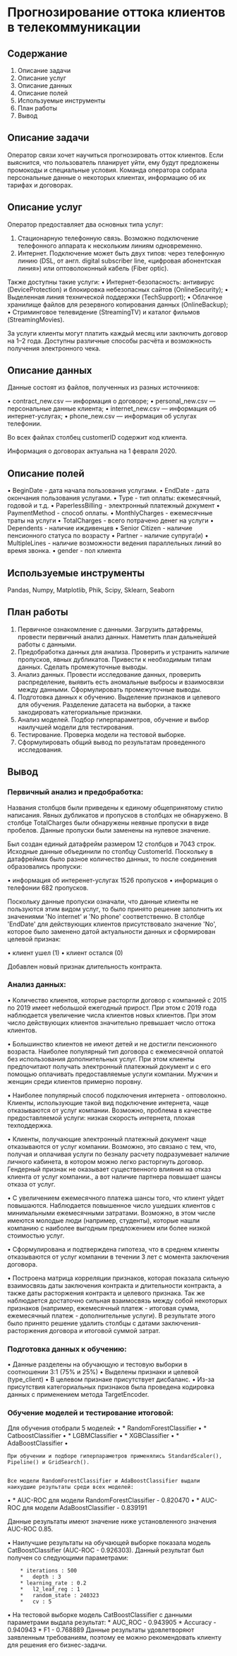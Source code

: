 # Прогнозирование оттока клиентов в телекоммуникации

## Содержание
1.	Описание задачи
2.	Описание услуг
3.	Описание данных
4.	Описание полей
5.	Используемые инструменты
6.	План работы
7.	Вывод
   
## Описание задачи

Оператор связи хочет научиться прогнозировать отток клиентов. Если выяснится, что пользователь планирует уйти, ему будут предложены промокоды и специальные условия. Команда оператора собрала персональные данные о некоторых клиентах, информацию об их тарифах и договорах.


## Описание услуг

Оператор предоставляет два основных типа услуг:
1.	Стационарную телефонную связь. Возможно подключение телефонного аппарата к нескольким линиям одновременно.
2.	Интернет. Подключение может быть двух типов: через телефонную линию (DSL, от англ. digital subscriber line, «цифровая абонентская линия») или оптоволоконный кабель (Fiber optic).


Также доступны такие услуги:
•	Интернет-безопасность: антивирус (DeviceProtection) и блокировка небезопасных сайтов (OnlineSecurity);
•	Выделенная линия технической поддержки (TechSupport);
•	Облачное хранилище файлов для резервного копирования данных (OnlineBackup);
•	Стриминговое телевидение (StreamingTV) и каталог фильмов (StreamingMovies).


За услуги клиенты могут платить каждый месяц или заключить договор на 1–2 года. Доступны различные способы расчёта и возможность получения электронного чека.


## Описание данных

Данные состоят из файлов, полученных из разных источников:

•	contract_new.csv — информация о договоре;
•	personal_new.csv — персональные данные клиента;
•	internet_new.csv — информация об интернет-услугах;
•	phone_new.csv — информация об услугах телефонии.


Во всех файлах столбец customerID содержит код клиента.


Информация о договорах актуальна на 1 февраля 2020.


## Описание полей
•	BeginDate - дата начала пользования услугами.
•	EndDate - дата окончания пользования услугами.
•	Type - тип оплаты: ежемесячный, годовой и т.д.
•	PaperlessBilling - электронный платежный документ
•	PaymentMethod - способ оплаты.
•	MonthlyCharges - ежемесячные траты на услуги
•	TotalCharges - всего потрачено денег на услуги
•	Dependents - наличие иждивенцев
•	Senior Citizen - наличие пенсионного статуса по возрасту
•	Partner - наличие супруга(и)
•	MultipleLines - наличие возможности ведения параллельных линий во время звонка.
•	gender - пол клиента


## Используемые инструменты

Pandas, Numpy, Matplotlib, Phik, Scipy, Sklearn, Seaborn


## План работы

1.	Первичное ознакомление с данными. Загрузить датафремы, провести первичный анализ данных. Наметить план дальнейшей работы с данными.
2.	Предобработка данных для анализа. Проверить и устранить наличие пропусков, явных дубликатов. Привести к необходимым типам данных. Сделать промежуточные выводы.
3.	Анализ данных. Провести исследование данных, проверить распределение, выявить есть аномальные выбросы и взаимосвязи между данными. Сформулировать промежуточные выводы.
4.	Подготовка данных к обучению. Выделение признаков и целевого для обучения. Разделение датасета на выборки, а также закодировать категориальные признаки.
5.	Анализ моделей. Подбор гиперпараметров, обучение и выбор наилучшей модели для тестирования.
6.	Тестирование. Проверка модели на тестовой выборке.
7.	Сформулировать общий вывод по результатам проведенного исследования.

## Вывод
### Первичный анализ и предобработка:

Названия столбцов были приведены к единому общепринятому стилю написания. Явных дубликатов и пропусков в столбцах не обнаружено. В столбце TotalCharges были обнаружены неявные пропуски в виде пробелов. Данные пропуски были заменены на нулевое значение.


Был создан единый датафрейм размером 12 столбцов и 7043 строк. Исходные данные объединили по столбцу CustomerId. Поскольку в датафреймах было разное количество данных, то после соединения образовались пропуски:

•	информация об интеренет-услугах 1526 пропусков
•	информация о телефонии 682 пропусков.


Поскольку данные пропуски означали, что данные клиенты не пользуются этим видом услуг, то было принято решение заполнить их значениями 'No internet' и 'No phone' соответственно. В столбце 'EndDate' для действующих клиентов присутствовало значение 'No', которое было заменено датой актуальности данных и сформирован целевой признак:

•	клиент ушел (1)
•	клиент остался (0)


Добавлен новый признак длительность контракта.


### Анализ данных:

•	Количество клиентов, которые расторгли договор с компанией с 2015 по 2019 имеет небольшой ежегодный прирост. При этом с 2019 года наблюдается увеличение числа клиентов новых клиентов. При этом число действующих клиентов значительно превышает число оттока клиентов.

•	Большинство клиентов не имеют детей и не достигли пенсионного возраста. Наиболее популярный тип договора с ежемесячной оплатой без использования дополнительных услуг. При этом клиенты предпочитают получать электронный платежный документ и с его помощью оплачивать предоставляемые услуги компании. Мужчин и женщин среди клиентов примерно поровну.

•	Наиболее популярный способ подключения интернета - оптоволокно. Клиенты, использующие такой вид подключение интернета, чаще отказываются от услуг компании. Возможно, проблема в качестве предоставляемой услуги: низкая скорость интернета, плохая техподдержка.

•	Клиенты, получающие электронный платежный документ чаще отказываются от услуг компании. Возможно, это связано с тем, что, получая и оплачивая услуги по безналу расчету подразумевает наличие личного кабинета, в котором можно легко расторгнуть договор. Гендерный признак не оказывает существенного влияния на отказ клиента от услуг компании., а вот наличие партнера повышает шансы отказа от услуг.

•	С увеличением ежемесячного платежа шансы того, что клиент уйдет повышаются. Наблюдается повышенное число ушедших клиентов с минимальными ежемесячными затратами. Возможно, в этом числе имеются молодые люди (например, студенты), которые нашли компанию с наиболее выгодным предложением или более низкой стоимостью услуг.

•	Сформулирована и подтверждена гипотеза, что в среднем клиенты отказываются от услуг компании в течении 3 лет с момента заключения договора.

•	Построена матрица корреляции признаков, которая показала сильную взаимосвязь даты заключения контракта и длительности контракта, а также даты расторжения контракта и целевого признака. Так же наблюдается достаточно сильная взаимосвязь между собой некоторых признаков (например, ежемесячный платеж - итоговая сумма, ежемесячный платеж - дополнительные услуги). В результате этого было принято решение удалить столбцы с датами заключения-расторжения договора и итоговой суммой затрат.

### Подготовка данных к обучению:
•	Данные разделены на обучающую и тестовую выборки в соотношении 3:1 (75% и 25%)
•	Выделены признаки и целевой (type_client)
•	В целевом признаке присутствует дисбаланс.
•	Из-за присутствия категориальных признаков была проведена кодировка данных с применением метода TargetEncoder.


### Обучение моделей и тестирование итоговой:
Для обучения отобрали 5 моделей:
•	       * RandomForestClassifier
•	       * CatboostClassifier
•	       * LGBMClassifier
•	       * XGBClassifier
•	       * AdaBoostClassifier
•	

	При обучении и подборе гиперпараметров применялись StandardScaler(), Pipeline() и GridSearch().


 	Все модели RandomForestClassifier и AdaBoostClassifier выдали наихудшие результаты среди всех моделей:
•	* AUC-ROC для модели RandomForestClassifier - 0.820470
•	* AUC-ROC для модели AdaBoostClassifier - 0.839191


Данные результаты имеют значение ниже установленного значения AUC-ROC 0.85.


•	Наилучшие результаты на обучающей выборке показала модель CatBoostClassifier (AUC-ROC - 0.926303). Данный результат был получен со следующими параметрами:

        * iterations : 500
        *	depth : 3
        * learning_rate : 0.2
        *	l2_leaf_reg : 1
        *	random_state : 240323
        *	cv : 5
        
•	На тестовой выборке модель CatBoostClassifier с данными параметрами выдала результат:
       *	AUC_ROC - 0.943905
       *	Accuracy - 0.940943
      *	F1 - 0.768889
Данные результаты удовлетворяют заявленным требованиям, поэтому ее можно рекомендовать клиенту для решения его бизнес-задачи.

